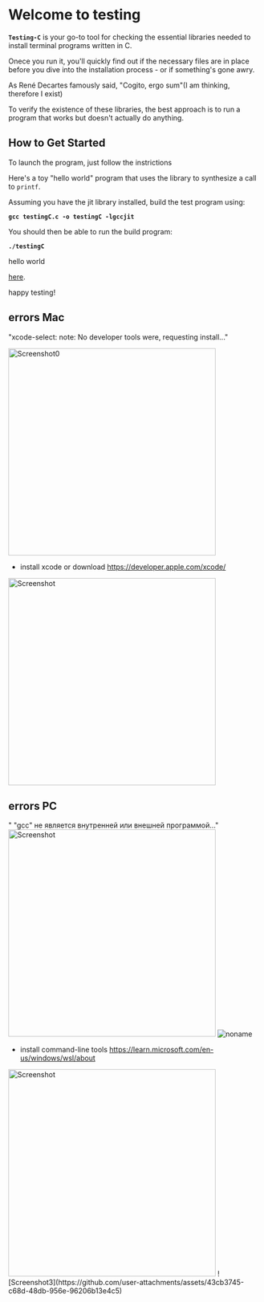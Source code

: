 # Welcome to testing

**`Testing-C`** is your go-to tool for checking the essential libraries needed to install terminal programs written in C.

Onece you run it, you'll quickly find out if the necessary files are in place before you dive into the installation process - or if something's gone awry.

As René Decartes famously said, "Cogito, ergo sum"(I am thinking, therefore I exist)

To verify the existence of these libraries, the best approach is to run a program that works but doesn't actually do anything.

## How to Get Started
To launch the program, just follow the instrictions

Here's a toy "hello world" program that uses the library to synthesize a call to `printf`.

Assuming you have the jit library installed, build the test program using:

**`gcc testingC.c -o testingC -lgccjit`**

You should then be able to run the build program:

**`./testingC`**

hello world



 [here](https://gcc.gnu.org/onlinedocs/gcc-5.1.0/jit/intro/tutorial01.html).

happy testing!






## errors Mac

"xcode-select: note: No developer tools were, requesting install..."

<img width="413" alt="Screenshot0" src="https://github.com/user-attachments/assets/a8c5d2e9-2458-493c-8302-bb3c8fe8b4e2" />

- install xcode or download https://developer.apple.com/xcode/


<img width="413" alt="Screenshot" src="https://github.com/user-attachments/assets/a75a79b4-6bb6-47c6-94f1-61ea4d8a9331" />

## errors PC
" "gcc" не является внутренней или внешней программой..."
<img width="413" alt="Screenshot" src="https://github.com/user-attachments/assets/a37ecbd2-479d-42e7-b12f-5bf18f75f0d1" />
![noname](https://github.com/user-attachments/assets/a37ecbd2-479d-42e7-b12f-5bf18f75f0d1)

- install command-line tools https://learn.microsoft.com/en-us/windows/wsl/about

<img width="413" alt="Screenshot" src="https://github.com/user-attachments/assets/43cb3745-c68d-48db-956e-96206b13e4c5" />
![Screenshot3](https://github.com/user-attachments/assets/43cb3745-c68d-48db-956e-96206b13e4c5)

